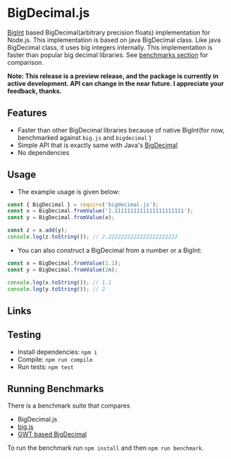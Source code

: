 # BigDecimal.js

[BigInt](https://developer.mozilla.org/en-US/docs/Web/JavaScript/Reference/Global_Objects/BigInt) based BigDecimal(arbitrary precision floats) implementation for Node.js. 
This implementation is based on java BigDecimal class. Like java BigDecimal class, it uses big integers internally. This implementation 
is faster than popular big decimal libraries. See [benchmarks section](https://github.com/srknzl/bigdecimal.js#running-benchmarks) for comparison.

**Note: This release is a preview release, and the package is currently in active development. API can change in the near future. I appreciate your feedback, thanks.**

## Features

* Faster than other BigDecimal libraries because of native BigInt(for now, benchmarked against `big.js` and `bigdecimal` )
* Simple API that is exactly same with Java's [BigDecimal](https://docs.oracle.com/en/java/javase/16/docs/api/java.base/java/math/BigDecimal.html)
* No dependencies

## Usage

* The example usage is given below:

```javascript
const { BigDecimal } = require('bigdecimal.js');
const x = BigDecimal.fromValue('1.1111111111111111111111');
const y = BigDecimal.fromValue(x);

const z = x.add(y);
console.log(z.toString()); // 2.2222222222222222222222
```

* You can also construct a BigDecimal from a number or a BigInt:

```javascript
const x = BigDecimal.fromValue(1.1);
const y = BigDecimal.fromValue(2n);

console.log(x.toString()); // 1.1
console.log(y.toString()); // 2
```

## Links


## Testing

* Install dependencies: `npm i`
* Compile: `npm run compile`
* Run tests: `npm test`

## Running Benchmarks

There is a benchmark suite that compares 

* BigDecimal.js
* [big.js](https://github.com/MikeMcl/big.js)
* [GWT based BigDecimal](https://github.com/iriscouch/bigdecimal.js)

To run the benchmark run `npm install` and then `npm run benchmark`.
